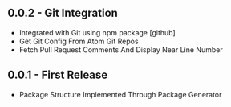 ## 0.0.2 - Git Integration
*   Integrated with Git using npm package [github]
*   Get Git Config From Atom Git Repos
*   Fetch Pull Request Comments And Display Near Line Number
## 0.0.1 - First Release
* Package Structure Implemented Through Package Generator
